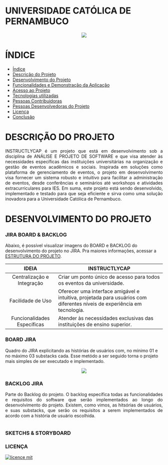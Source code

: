 # UNIVERSIDADE CATÓLICA DE PERNAMBUCO
<p align="center">
   <img src="http://www1.unicap.br/icam/wp-content/uploads/2019/06/marca_nova.svg" />
  </p>

# ÍNDICE
* [Índice](#índice)
* [Descrição do Projeto](#descrição-do-projeto)
* [Desenvolvimento do Projeto](#desenvolvimento-do-projeto)
* [Funcionalidades e Demonstração da Aplicação](#funcionalidades-e-demonstração-da-aplicação)
* [Acesso ao Projeto](#acesso-ao-projeto)
* [Tecnologias utilizadas](#tecnologias-utilizadas)
* [Pessoas Contribuidoras](#pessoas-contribuidoras)
* [Pessoas Desenvolvedoras do Projeto](#pessoas-desenvolvedoras)
* [Licença](#licença)
* [Conclusão](#conclusão)

# DESCRIÇÃO DO PROJETO
<p align="justify">
INSTRUCTLYCAP é um projeto que está em desenvolvimento sob a disciplina de ANÁLISE E PROJETO DE SOFTWARE e que visa atender às necessidades específicas das instituições universitárias na organização e gestão de eventos acadêmicos e sociais. Inspirada em soluções como plataforma de gerenciamento de eventos, o projeto em desenvolvimento visa fornecer um sistema robusto e intuitivo para facilitar a administração de eventos, desde conferências e seminários até workshops e atividades extracurriculares para IES. Em suma, este projeto está sendo desenvolvido, implementado e testado para que seja eficiente e sirva como uma solução inovadora para a Universidade Católica de Pernambuco.
</p>

# DESENVOLVIMENTO DO PROJETO
### JIRA BOARD & BACKLOG
Abaixo, é possível visualizar imagens do BOARD e BACKLOG do desenvolvimento do projeto no JIRA. Pra maiores informações, acessar a [ESTRUTURA DO PROJETO]().

| IDEIA | INSTRUCTLYCAP                                                                                                                                               |
| :--: | ---------------------------------------------------------------------------------------------------------------------------------------------------------------- |
|  Centralização e Integração   | Criar um ponto único de acesso para todos os eventos da universidade.                                 |
|  Facilidade de Uso   | Oferecer uma interface amigável e intuitiva, projetada para usuários com diferentes níveis de experiência em tecnologia. |
|  Funcionalidades Específicas   | Atender às necessidades exclusivas das instituições de ensino superior.                    |
 ### BOARD JIRA
 Quadro do JIRA explicitando as histórias de usuários com, no mínimo 01 e no máximo 03 substacks cada. Esse metódo a ser seguido torna o projeto mais simples de ser executado e implementado.
  <p align="center">
   <img src="https://github.com/user-attachments/assets/4827a93d-20a5-49e0-8fd8-31fb6bbc2f74"/>
  </p>
  
### BACKLOG JIRA 
<p align="justify">
   Parte do Backlog do projeto. O backlog específica todas as funcionalidades e requisitos do software que serão implementados ao longo do desenvolvimento do projeto. Existem, como vimos, as hitsórias de usuários, e suas substacks, que serão os requisitos a serem           implementados de acordo com a história de usuário escolhida.</p>
<p align="center">
   <img src=""/>
  </p>

### SKETCHS & STORYBOARD 


### LICENÇA
[![licence mit](https://img.shields.io/badge/licence-MIT-blue.svg)](./LICENSE)
